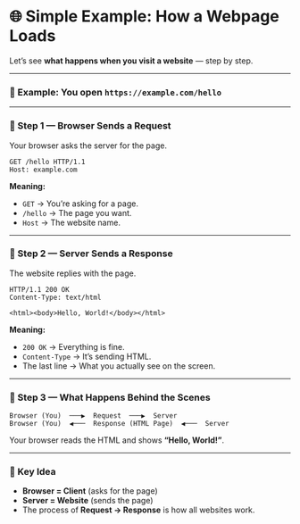 # 🌐 Simple Example: How a Webpage Loads

Let’s see **what happens when you visit a website** — step by step.

---

### 🧭 Example: You open `https://example.com/hello`

---

### 📨 Step 1 — Browser Sends a Request

Your browser asks the server for the page.

```http
GET /hello HTTP/1.1
Host: example.com
```

**Meaning:**

* `GET` → You’re asking for a page.
* `/hello` → The page you want.
* `Host` → The website name.

---

### 📩 Step 2 — Server Sends a Response

The website replies with the page.

```http
HTTP/1.1 200 OK
Content-Type: text/html

<html><body>Hello, World!</body></html>
```

**Meaning:**

* `200 OK` → Everything is fine.
* `Content-Type` → It’s sending HTML.
* The last line → What you actually see on the screen.

---

### 🔁 Step 3 — What Happens Behind the Scenes

```
Browser (You)  ───▶  Request  ───▶  Server
Browser (You)  ◀───  Response (HTML Page)  ◀───  Server
```

Your browser reads the HTML and shows **“Hello, World!”**.

---


### 🧠 Key Idea

* **Browser = Client** (asks for the page)
* **Server = Website** (sends the page)
* The process of **Request → Response** is how all websites work.
